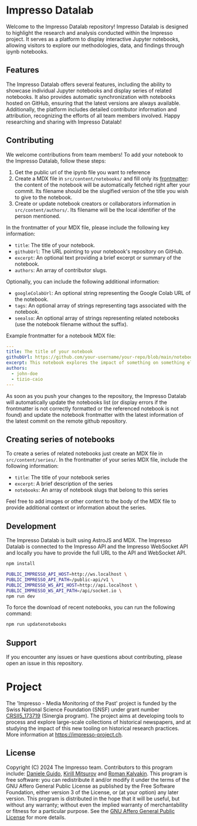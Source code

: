 # Impresso Datalab

Welcome to the Impresso Datalab repository!
Impresso Datalab is designed to highlight the research and analysis conducted within the Impresso project. It serves as a platform to display interactive Jupyter notebooks, allowing visitors to explore our methodologies, data, and findings through ipynb notebooks.

## Features

The Impresso Datalab offers several features, including the ability to showcase individual Jupyter notebooks and display series of related notebooks. It also provides automatic synchronization with notebooks hosted on GitHub, ensuring that the latest versions are always available. Additionally, the platform includes detailed contributor information and attribution, recognizing the efforts of all team members involved.
Happy researching and sharing with Impresso Datalab!

## Contributing

We welcome contributions from team members! To add your notebook to the Impresso Datalab, follow these steps:

1. Get the public url of the ipynb file you want to reference
2. Create a MDX file in `src/content/notebooks/` and fill only its [frontmatter](https://mdxjs.com/guides/frontmatter/): the content of the notebook will be automatically fetched right after your commit. Its filename should be the slugified version of the title you wish to give to the notebook.
3. Create or update notebook creators or collaborators information in `src/content/authors/`. Its filename will be the local identifier of the person mentioned.

In the frontmatter of your MDX file, please include the following key information:

- `title`: The title of your notebook.
- `githubUrl`: The URL pointing to your notebook's repository on GitHub.
- `excerpt`: An optional text providing a brief excerpt or summary of the notebook.
- `authors`: An array of contributor slugs.

Optionally, you can include the following additional information:

- `googleColabUrl`: An optional string representing the Google Colab URL of the notebook.
- `tags`: An optional array of strings representing tags associated with the notebook.
- `seealso`: An optional array of strings representing related notebooks (use the notebook filename without the suffix).

Example frontmatter for a notebook MDX file:

```yaml
---
title: The title of your notebook
githubUrl: https://github.com/your-username/your-repo/blob/main/notebooks/your-notebook.ipynb
excerpt: This notebook explores the impact of something on something else.
authors:
  - john-doe
  - tizio-caio
---
```

As soon as you push your changes to the repository, the Impresso Datalab will automatically update the notebooks list (or display errors if the frontmatter is not correctly formatted or the referenced notebook is not found) and update the notebook frontmatter with the latest information of the latest commit on the remote github repository.

## Creating series of notebooks

To create a series of related notebooks just create an MDX file in `src/content/series/`.
In the frontmatter of your series MDX file, include the following information:

- `title`: The title of your notebook series
- `excerpt`: A brief description of the series
- `notebooks`: An array of notebook slugs that belong to this series

Feel free to add images or other content to the body of the MDX file to provide additional context or information about the series.

## Development

The Impresso Datalab is built using AstroJS and MDX. The Impresso Datalab is connected to the Impresso API and the Impresso WebSocket API and locally you have to provide the full URL to the API and WebSocket API.

```bash
npm install

PUBLIC_IMPRESSO_API_HOST=http://ws.localhost \
PUBLIC_IMPRESSO_API_PATH=/public-api/v1 \
PUBLIC_IMPRESSO_WS_API_HOST=http://api.localhost \
PUBLIC_IMPRESSO_WS_API_PATH=/api/socket.io \
npm run dev
```

To force the download of recent notebooks, you can run the following command:

```bash
npm run updatenotebooks
```

## Support

If you encounter any issues or have questions about contributing, please open an issue in this repository.

# Project

The 'Impresso - Media Monitoring of the Past' project is funded by the Swiss National Science Foundation (SNSF) under grant number [CRSII5_173719](http://p3.snf.ch/project-173719) (Sinergia program). The project aims at developing tools to process and explore large-scale collections of historical newspapers, and at studying the impact of this new tooling on historical research practices. More information at https://impresso-project.ch.

## License

Copyright (C) 2024 The Impresso team. Contributors to this program include: [Daniele Guido](https://github.com/danieleguido), [Kirill Mitsurov](https://github.com/donsiamese) and [Roman Kalyakin](https://github.com/theorm).
This program is free software: you can redistribute it and/or modify it under the terms of the GNU Affero General Public License as published by the Free Software Foundation, either version 3 of the License, or (at your option) any later version.
This program is distributed in the hope that it will be useful, but without any warranty; without even the implied warranty of merchantability or fitness for a particular purpose. See the [GNU Affero General Public License](https://github.com/impresso/impresso-datalab/blob/master/LICENSE) for more details.
